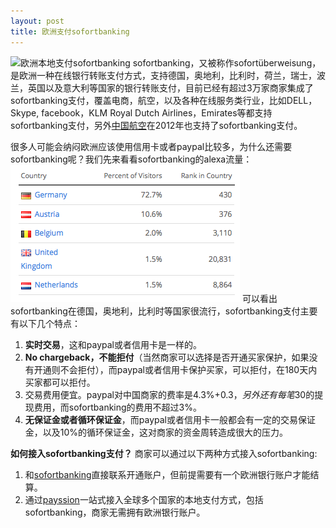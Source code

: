 ```yaml
---
layout: post
title: 欧洲支付sofortbanking
---
```


![欧洲本地支付sofortbanking](http://www.miasallergievrijeshop.nl/images/Sofort.gif)
sofortbanking，又被称作sofortüberweisung，是欧洲一种在线银行转账支付方式，支持德国，奥地利，比利时，荷兰，瑞士，波兰，英国以及意大利等国家的银行转账支付，目前已经有超过3万家商家集成了sofortbanking支付，覆盖电商，航空，以及各种在线服务类行业，比如DELL，Skype, facebook，KLM Royal Dutch Airlines，Emirates等都支持sofortbanking支付，另外[中国航空](http://www.airchina.de/de/aboutus/airchinanews/2012/20120627.html "中国航空sofortbanking支付")在2012年也支持了sofortbanking支付。

很多人可能会纳闷欧洲应该使用信用卡或者paypal比较多，为什么还需要sofortbanking呢？我们先来看看sofortbanking的alexa流量：
![sofortbanking欧洲支付的流量](/images/sofort_alexa.png)
可以看出sofortbanking在德国，奥地利，比利时等国家很流行，sofortbanking支付主要有以下几个特点：
1. **实时交易**，这和paypal或者信用卡是一样的。
2. **No chargeback，不能拒付**（当然商家可以选择是否开通买家保护，如果没有开通则不会拒付），而paypal或者信用卡保护买家，可以拒付，在180天内买家都可以拒付。
3. 交易费用便宜。paypal对中国商家的费率是4.3%+0.3$，另外还有每笔30$的提现费用，而sofortbanking的费用不超过3%。
4. **无保证金或者循环保证金**，而paypal或者信用卡一般都会有一定的交易保证金，以及10%的循环保证金，这对商家的资金周转造成很大的压力。

**如何接入sofortbanking支付？**
商家可以通过以下两种方式接入sofortbanking:
1. 和[sofortbanking](http://www.sofort.com "sofort欧洲支付")直接联系开通账户，但前提需要有一个欧洲银行账户才能结算。
1. 通过[payssion](http://www.payssion.com "海外本地支付")一站式接入全球多个国家的本地支付方式，包括sofortbanking，商家无需拥有欧洲银行账户。
